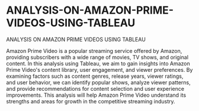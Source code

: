 # ANALYSIS-ON-AMAZON-PRIME-VIDEOS-USING-TABLEAU
ANALYSIS ON AMAZON PRIME VIDEOS USING TABLEAU
         
            
            
            
Amazon Prime Video is a popular streaming service offered by Amazon, providing
subscribers with a wide range of movies, TV shows, and original content. In this analysis
using Tableau, we aim to gain insights into Amazon Prime Video's content library, user
engagement, and viewer preferences. By examining factors such as content genres,
release years, viewer ratings, and user behavior, we can identify popular shows, analyze
viewer patterns, and provide recommendations for content selection and user experience
improvements. This analysis will help Amazon Prime Video understand its strengths and
areas for growth in the competitive streaming industry.


